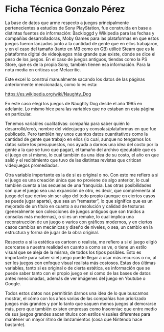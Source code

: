 # Ficha Técnica Gonzalo Pérez 

La base de datos que arme respecto a juegos principalmente pertenecientes a estudios de Sony PlayStation, fue construida en base a distintas fuentes de información: Backloggd y Wikipedia para las fechas y compañías desarrolladoras, Moby Games para las plataformas en que estos juegos fueron lanzados junto a la cantidad de gente que en ellos trabajaron, y en el caso del tamaño (tanto en MB como en GB) utilicé Steam que es la plataforma digital de videojuegos más grande que existe, donde se dice el peso de los juegos. En el caso de juegos antiguos, tiendas como la PS Store, que es de la propia Sony, también tienen esa información. Para la nota media en críticas use Metacritic. 

Este excel lo construí manualmente sacando los datos de las páginas anteriormente mencionadas, como lo es esta: 

https://es.wikipedia.org/wiki/Naughty_Dog

En este caso elegí los juegos de Naughty Dog desde el año 1995 en adelante. Lo mismo hice para las variables que no estaban en esta página en particular.

Tenemos variables cualitativas: compañía para saber quién lo desarrolló/creó, nombre del videojuego y consolas/plataformas en que fue publicado. Pero también hay unos cuantos datos cuantitativos como la cantidad de gente que trabajo en ellos (lo cual, aunque no tengamos los datos sobre los presupuestos, nos ayuda a darnos una idea del costo por la gente a la que se tuvo que pagar), el tamaño del archivo ejecutable que es el juego en sí mismo, lo cual también da una idea de su costo, el año en que salió y el recibimiento que tuvo de las distintas revistas que critican videojuegos promediados. 

Otra variable importante es la de si es original o no. Con esto me refiero a si el juego es una creación única que no proviene de algo anterior, lo cual también cuenta a las secuelas de una franquicia. Las otras posibilidades son que el juego sea una expansión de otro, es decir, que complementa al juego del que derivo sin ser algo del todo propio (aunque en ciertos casos se puede jugar aparte), que sea un “remaster”, lo que significa que es un mejorado de un título en cuanto a su resolución y calidad de texturas (generalmente son colecciones de juegos antiguos que son traídos a consolas más modernas), o si es un remake, lo cual implica una reconstrucción de un juego o varios con gráficos modernos, y en ciertos casos cambios en mecánicas y diseño de niveles, o sea, un cambio en la estructura y forma de jugar de la obra original. 

Respecto a si la estética es cartoon o realista, me refiero a si el juego eligió acercarse a nuestra realidad en cuanto a como se ve, o tiene un estilo visual que se aleja de la misma, de todos los tipos posibles. Esto es importante para saber si el juego puede llegar a usar más recursos o no, al ser los juegos con enfoque visual realista más costosos. Estas dos últimas variables, tanto si es original o de cierta estética, es información que se puede saber tanto con el propio juego en si como de las bases de datos antes mencionadas, además de ver imágenes del juego en Youtube o Google. 

Todos estos datos nos permitirán darnos una idea de lo que buscamos mostrar, el cómo con los años varias de las compañías han priorizado juegos más grandes y por lo tanto que saquen menos juegos al demorarse más, pero que también existen empresas como Insomniac que entre medio de sus juegos grandes sacan títulos con estilos visuales diferentes para mantener un mayor ritmo de lanzamientos (cosa que Nintendo hace bastante).  
